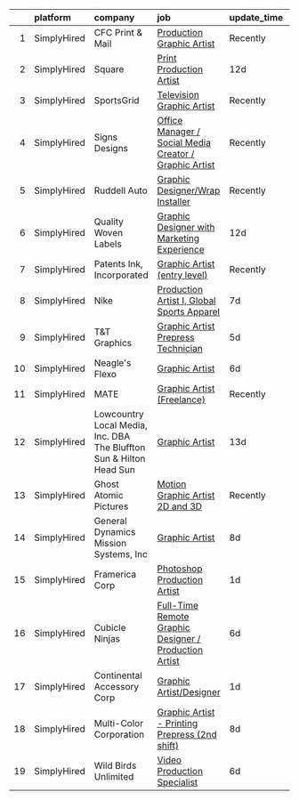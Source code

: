 

|    | platform    | company                                                             | job                                                                                                                                                               | update_time   | location          |
|---:|:------------|:--------------------------------------------------------------------|:------------------------------------------------------------------------------------------------------------------------------------------------------------------|:--------------|:------------------|
|  1 | SimplyHired | CFC Print & Mail                                                    | [Production Graphic Artist](https://www.simplyhired.com/job/OR1oWY_Nk1BbBmKjpfVC7YvBCXOr_xMoo1TPUdHeBiD5oqVWe9yRWg?q=graphic+artist)                              | Recently      | Grand Prairie, TX |
|  2 | SimplyHired | Square                                                              | [Print Production Artist](https://www.simplyhired.com/job/MJ53lR1O-jHyiBIlDsQFE-2wrd0CGwbpMN7IKUWrrMZD7K0TU3UiJg?q=graphic+artist)                                | 12d           | Remote            |
|  3 | SimplyHired | SportsGrid                                                          | [Television Graphic Artist](https://www.simplyhired.com/job/txHmVe1oHHG5t7tR_aTV5Mj-y8SToorpXG6rlYyvbQvGXgKA4piFxw?q=graphic+artist)                              | Recently      | Remote            |
|  4 | SimplyHired | Signs Designs                                                       | [Office Manager / Social Media Creator / Graphic Artist](https://www.simplyhired.com/job/NomeDHc90viZkNJ2VgVrRBE0QBbaReJRifLUl14zMaVAlvF4yWnmzA?q=graphic+artist) | Recently      | Beachwood, NJ     |
|  5 | SimplyHired | Ruddell Auto                                                        | [Graphic Designer/Wrap Installer](https://www.simplyhired.com/job/ajBuBy_i5ox-3IxXVO1Z0h4bkN1J6RZN4kDRj4Q2JSc_MWJ3RHVkbQ?q=graphic+artist)                        | Recently      | Port Angeles, WA  |
|  6 | SimplyHired | Quality Woven Labels                                                | [Graphic Designer with Marketing Experience](https://www.simplyhired.com/job/XP42zUrO9lorcpLWwxbhtwemV4zX-WiAMBawerlqzbJZMjaunwBVVw?q=graphic+artist)             | 12d           | Woodstock, NY     |
|  7 | SimplyHired | Patents Ink, Incorporated                                           | [Graphic Artist (entry level)](https://www.simplyhired.com/job/MxjOQN2AokQbkdRh-LrNPWTnYk3mabeVqUmOTm1S7qSNzhoZpkqeKQ?q=graphic+artist)                           | Recently      | Remote            |
|  8 | SimplyHired | Nike                                                                | [Production Artist I, Global Sports Apparel](https://www.simplyhired.com/job/6B88ehYBsEgh2aWas7hkE6ALtnmo49D2vl_b_TrCE-ONWkBAXpQGVQ?q=graphic+artist)             | 7d            | Beaverton, OR     |
|  9 | SimplyHired | T&T Graphics                                                        | [Graphic Artist Prepress Technician](https://www.simplyhired.com/job/6LRarnwVAaCxcj_j2i9FhHK6z5Ep_rtDLlFZuN6byta5SpRiS__UVg?q=graphic+artist)                     | 5d            | Miamisburg, OH    |
| 10 | SimplyHired | Neagle's Flexo                                                      | [Graphic Artist](https://www.simplyhired.com/job/h2T87ryCQUQiy-XkVcFuQ6xA18tWg1lRuXjLgNOFZBWDnN0smfdoyw?q=graphic+artist)                                         | 6d            | Ashland, VA       |
| 11 | SimplyHired | MATE                                                                | [Graphic Artist (Freelance)](https://www.simplyhired.com/job/0DJnr7H5QPjP6G292Zv43b_Hvi4yNpIFWqN_YMlrhz_btdjNhXFehQ?q=graphic+artist)                             | Recently      | Los Angeles, CA   |
| 12 | SimplyHired | Lowcountry Local Media, Inc. DBA The Bluffton Sun & Hilton Head Sun | [Graphic Artist](https://www.simplyhired.com/job/gso91d6euJ7k6QB3bhV80o55OyZHxbKqvLD4BjHYByNFlV1RBSTtDA?q=graphic+artist)                                         | 13d           | Remote            |
| 13 | SimplyHired | Ghost Atomic Pictures                                               | [Motion Graphic Artist 2D and 3D](https://www.simplyhired.com/job/TMw7m73JPjTGoc61gNP_XzxVqCUcB8_lD7Tk3k0AYE5bo9zR2tfxaw?q=graphic+artist)                        | Recently      | Remote            |
| 14 | SimplyHired | General Dynamics Mission Systems, Inc                               | [Graphic Artist](https://www.simplyhired.com/job/fr2riOg69pG0OqgyNbqUtBrJWzBzueVEZJHG8lGxC-J_KVZzQ6_HIg?q=graphic+artist)                                         | 8d            | Fairfax, VA       |
| 15 | SimplyHired | Framerica Corp                                                      | [Photoshop Production Artist](https://www.simplyhired.com/job/H0NYKP5j-w6f7BpyJQvBIfvqQHI5r5-zcAAu6J8i2paeFMKR9g9QZw?q=graphic+artist)                            | 1d            | Yaphank, NY       |
| 16 | SimplyHired | Cubicle Ninjas                                                      | [Full-Time Remote Graphic Designer / Production Artist](https://www.simplyhired.com/job/LtHSt5TSVQ3aK5MfwNIi0n5CFwNV1VswLn2cDutk-cToSP-GP2qlvQ?q=graphic+artist)  | 6d            | Remote            |
| 17 | SimplyHired | Continental Accessory Corp                                          | [Graphic Artist/Designer](https://www.simplyhired.com/job/KG0i70Idv7Gve9PcPGM5en7Q78hq-s99St2JzrYbGIxQw-8tk50t4w?q=graphic+artist)                                | 1d            | Jericho, NY       |
| 18 | SimplyHired | Multi-Color Corporation                                             | [Graphic Artist - Printing Prepress (2nd shift)](https://www.simplyhired.com/job/0EjBXT-rTEDAVsyueb-YPXVp9b3O7gNGvPVHqfuyn1pBacEtzThysw?q=graphic+artist)         | 8d            | Napa, CA          |
| 19 | SimplyHired | Wild Birds Unlimited                                                | [Video Production Specialist](https://www.simplyhired.com/job/RwRnV9EsARl-s4ZAfJNrOfVzt0IOouSiJs5yNRPzhVZnX8aB6mmR2Q?q=graphic+artist)                            | 6d            | Carmel, IN        |